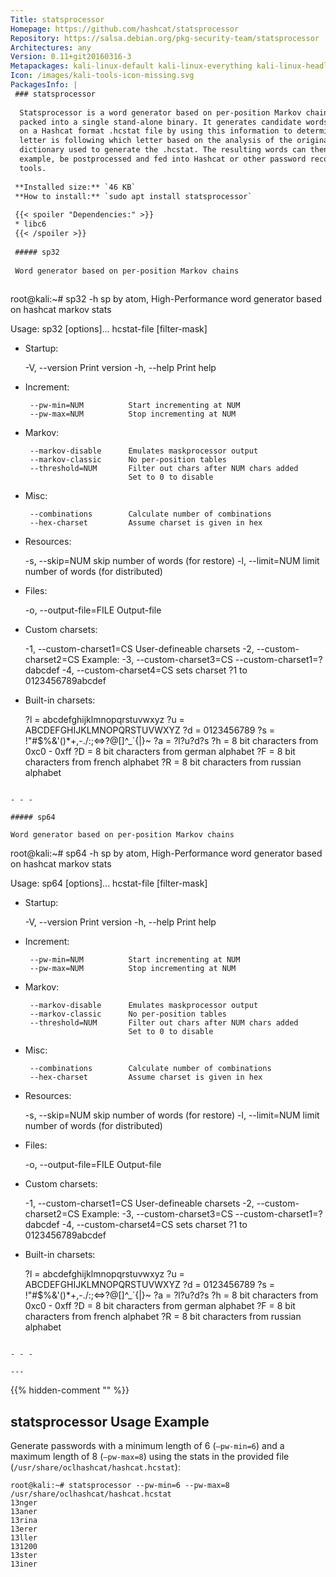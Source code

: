 ```yaml
---
Title: statsprocessor
Homepage: https://github.com/hashcat/statsprocessor
Repository: https://salsa.debian.org/pkg-security-team/statsprocessor
Architectures: any
Version: 0.11+git20160316-3
Metapackages: kali-linux-default kali-linux-everything kali-linux-headless kali-linux-large kali-tools-passwords 
Icon: /images/kali-tools-icon-missing.svg
PackagesInfo: |
 ### statsprocessor
 
  Statsprocessor is a word generator based on per-position Markov chains
  packed into a single stand-alone binary. It generates candidate words based
  on a Hashcat format .hcstat file by using this information to determine which
  letter is following which letter based on the analysis of the original input
  dictionary used to generate the .hcstat. The resulting words can then, for
  example, be postprocessed and fed into Hashcat or other password recovery
  tools.
 
 **Installed size:** `46 KB`  
 **How to install:** `sudo apt install statsprocessor`  
 
 {{< spoiler "Dependencies:" >}}
 * libc6 
 {{< /spoiler >}}
 
 ##### sp32
 
 Word generator based on per-position Markov chains
 
 ```
 root@kali:~# sp32 -h
 sp by atom, High-Performance word generator based on hashcat markov stats
 
 Usage: sp32 [options]... hcstat-file [filter-mask]
 
 * Startup:
 
   -V,  --version             Print version
   -h,  --help                Print help
 
 * Increment:
 
        --pw-min=NUM          Start incrementing at NUM
        --pw-max=NUM          Stop incrementing at NUM
 
 * Markov:
 
        --markov-disable      Emulates maskprocessor output
        --markov-classic      No per-position tables
        --threshold=NUM       Filter out chars after NUM chars added
                              Set to 0 to disable
 
 * Misc:
 
        --combinations        Calculate number of combinations
        --hex-charset         Assume charset is given in hex
 
 * Resources:
 
   -s,  --skip=NUM            skip number of words (for restore)
   -l,  --limit=NUM           limit number of words (for distributed)
 
 * Files:
 
   -o,  --output-file=FILE    Output-file
 
 * Custom charsets:
 
   -1,  --custom-charset1=CS  User-defineable charsets
   -2,  --custom-charset2=CS  Example:
   -3,  --custom-charset3=CS  --custom-charset1=?dabcdef
   -4,  --custom-charset4=CS  sets charset ?1 to 0123456789abcdef
 
 * Built-in charsets:
 
   ?l = abcdefghijklmnopqrstuvwxyz
   ?u = ABCDEFGHIJKLMNOPQRSTUVWXYZ
   ?d = 0123456789
   ?s =  !"#$%&'()*+,-./:;<=>?@[\]^_`{|}~
   ?a = ?l?u?d?s
   ?h = 8 bit characters from 0xc0 - 0xff
   ?D = 8 bit characters from german alphabet
   ?F = 8 bit characters from french alphabet
   ?R = 8 bit characters from russian alphabet
 
 ```
 
 - - -
 
 ##### sp64
 
 Word generator based on per-position Markov chains
 
 ```
 root@kali:~# sp64 -h
 sp by atom, High-Performance word generator based on hashcat markov stats
 
 Usage: sp64 [options]... hcstat-file [filter-mask]
 
 * Startup:
 
   -V,  --version             Print version
   -h,  --help                Print help
 
 * Increment:
 
        --pw-min=NUM          Start incrementing at NUM
        --pw-max=NUM          Stop incrementing at NUM
 
 * Markov:
 
        --markov-disable      Emulates maskprocessor output
        --markov-classic      No per-position tables
        --threshold=NUM       Filter out chars after NUM chars added
                              Set to 0 to disable
 
 * Misc:
 
        --combinations        Calculate number of combinations
        --hex-charset         Assume charset is given in hex
 
 * Resources:
 
   -s,  --skip=NUM            skip number of words (for restore)
   -l,  --limit=NUM           limit number of words (for distributed)
 
 * Files:
 
   -o,  --output-file=FILE    Output-file
 
 * Custom charsets:
 
   -1,  --custom-charset1=CS  User-defineable charsets
   -2,  --custom-charset2=CS  Example:
   -3,  --custom-charset3=CS  --custom-charset1=?dabcdef
   -4,  --custom-charset4=CS  sets charset ?1 to 0123456789abcdef
 
 * Built-in charsets:
 
   ?l = abcdefghijklmnopqrstuvwxyz
   ?u = ABCDEFGHIJKLMNOPQRSTUVWXYZ
   ?d = 0123456789
   ?s =  !"#$%&'()*+,-./:;<=>?@[\]^_`{|}~
   ?a = ?l?u?d?s
   ?h = 8 bit characters from 0xc0 - 0xff
   ?D = 8 bit characters from german alphabet
   ?F = 8 bit characters from french alphabet
   ?R = 8 bit characters from russian alphabet
 
 ```
 
 - - -
 
---
```

{{% hidden-comment "<!--Do not edit anything above this line-->" %}}

## statsprocessor Usage Example

Generate passwords with a minimum length of 6 (`–pw-min=6`) and a maximum length of 8 (`–pw-max=8`) using the stats in the provided file (`/usr/share/oclhashcat/hashcat.hcstat`):

```
root@kali:~# statsprocessor --pw-min=6 --pw-max=8 /usr/share/oclhashcat/hashcat.hcstat
13nger
13aner
13rina
13erer
13ller
131200
13ster
13iner
```
